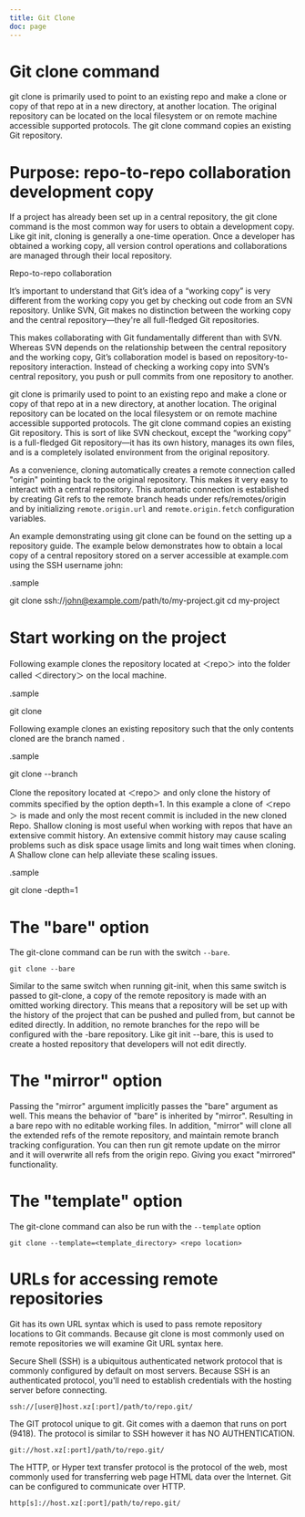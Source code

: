 ```yaml
---
title: Git Clone
doc: page
---
```


# Git clone command

git clone is primarily used to point to an existing repo and make 
a clone or copy of that repo at in a new directory, at another 
location. The original repository can be located on the local 
filesystem or on remote machine accessible supported protocols. 
The git clone command copies an existing Git repository.


# Purpose: repo-to-repo collaboration development copy

If a project has already been set up in a central repository, 
the git clone command is the most common way for users to obtain a development copy. 
Like git init, cloning is generally a one-time operation. 
Once a developer has obtained a working copy, all version control 
operations and collaborations are managed through their local repository.

Repo-to-repo collaboration

It’s important to understand that Git’s idea of a “working copy” is very 
different from the working copy you get by checking out code from an SVN 
repository. Unlike SVN, Git makes no distinction between the working copy 
and the central repository—they're all full-fledged Git repositories.

This makes collaborating with Git fundamentally different than with SVN. 
Whereas SVN depends on the relationship between the central repository and 
the working copy, Git’s collaboration model is based on repository-to-repository 
interaction. Instead of checking a working copy into SVN’s central repository, 
you push or pull commits from one repository to another.


git clone is primarily used to point to an existing repo and make a clone or 
copy of that repo at in a new directory, at another location. The original 
repository can be located on the local filesystem or on remote machine 
accessible supported protocols. The git clone command copies an existing 
Git repository. This is sort of like SVN checkout, except the “working copy” 
is a full-fledged Git repository—it has its own history, manages its own files, 
and is a completely isolated environment from the original repository.

As a convenience, cloning automatically creates a remote connection 
called "origin" pointing back to the original repository. This makes it 
very easy to interact with a central repository. This automatic connection 
is established by creating Git refs to the remote branch heads under 
refs/remotes/origin and by initializing 
``remote.origin.url`` and ``remote.origin.fetch`` 
configuration variables.

An example demonstrating using git clone can be found on the 
setting up a repository guide. The example below demonstrates how to 
obtain a local copy of a central repository stored on a server 
accessible at example.com using the SSH username john:

.sample

  git clone ssh://john@example.com/path/to/my-project.git 
  cd my-project 
  # Start working on the project

Following example clones the repository located at ＜repo＞ 
into the folder called ＜directory＞ on the local machine.

.sample

  git clone <repo> <directory>

Following example clones an existing repository such that the only contents
cloned are the branch named <tag>.

.sample

  git clone --branch <tag> <repo>

Clone the repository located at ＜repo＞ and only clone the 
history of commits specified by the option depth=1. 
In this example a clone of ＜repo＞ is made and only the most 
recent commit is included in the new cloned Repo. Shallow 
cloning is most useful when working with repos that have an 
extensive commit history. An extensive commit history may 
cause scaling problems such as disk space usage limits and 
long wait times when cloning. A Shallow clone can help 
alleviate these scaling issues.

.sample

  git clone -depth=1 <repo>


# The "bare" option

The git-clone command can be run with the switch ``--bare``.

    git clone --bare

Similar to the same switch when running git-init, when this same switch
is passed to git-clone, a copy of the remote repository is made with an 
omitted working directory. This means that a repository will be set 
up with the history of the project that can be pushed and pulled from, 
but cannot be edited directly. In addition, no remote branches for the 
repo will be configured with the -bare repository. Like git init --bare, 
this is used to create a hosted repository that developers will 
not edit directly.


# The "mirror" option

Passing the "mirror" argument implicitly passes the "bare" argument as 
well. This means the behavior of "bare" is inherited by "mirror". 
Resulting in a bare repo with no editable working files. 
In addition, "mirror" will clone all the extended refs of 
the remote repository, and maintain remote branch tracking configuration. 
You can then run git remote update on the mirror and it will 
overwrite all refs from the origin repo. Giving you exact "mirrored" functionality.


# The "template" option

The git-clone command can also be run with the ``--template`` option

    git clone --template=<template_directory> <repo location>



# URLs for accessing remote repositories

Git has its own URL syntax which is used to pass 
remote repository locations to Git commands. Because git 
clone is most commonly used on remote repositories we will 
examine Git URL syntax here.

Secure Shell (SSH) is a ubiquitous authenticated network 
protocol that is commonly configured by default on most servers. 
Because SSH is an authenticated protocol, you'll need to establish 
credentials with the hosting server before connecting. 

    ssh://[user@]host.xz[:port]/path/to/repo.git/

The GIT
protocol unique to git. Git comes with a daemon that runs on port (9418). 
The protocol is similar to SSH however it has NO AUTHENTICATION. 

    git://host.xz[:port]/path/to/repo.git/
 
The HTTP, or Hyper text transfer protocol
is the protocol of the web, most commonly used for transferring web page 
HTML data over the Internet. Git can be configured to communicate over HTTP. 

    http[s]://host.xz[:port]/path/to/repo.git/






